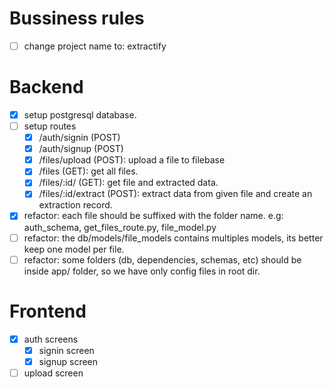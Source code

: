 # Bussiness rules

- [ ] change project name to: extractify

# Backend

- [x] setup postgresql database.
- [ ] setup routes
  - [x] /auth/signin (POST)
  - [x] /auth/signup (POST)
  - [x] /files/upload (POST): upload a file to filebase
  - [x] /files (GET): get all files.
  - [x] /files/:id/ (GET): get file and extracted data.
  - [x] /files/:id/extract (POST): extract data from given file and create an extraction record.
- [x] refactor: each file should be suffixed with the folder name. e.g: auth_schema, get_files_route.py, file_model.py
- [ ] refactor: the db/models/file_models contains multiples models, its better keep one model per file.
- [ ] refactor: some folders (db, dependencies, schemas, etc) should be inside app/ folder, so we have only config files in root dir.

# Frontend

- [x] auth screens
  - [x] signin screen
  - [x] signup screen
- [ ] upload screen
